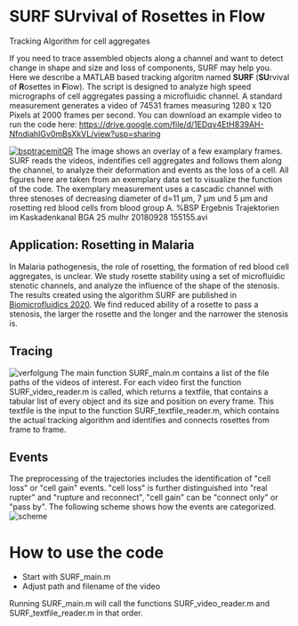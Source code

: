 # SURF SUrvival of Rosettes in Flow
Tracking Algorithm for cell aggregates


If you need to trace assembled objects along a channel and want to detect change in shape and size and loss of components, SURF may help you. Here we describe a MATLAB based tracking algoritm named **SURF** (**SU**rvival of **R**osettes in **F**low). The script is designed to analyze high speed micrographs of cell aggregates passing a microfluidic channel. A standard measurement generates a video of 74531 frames measuring 1280 x 120 Pixels at 2000 frames per second. You can download an example video to run the code here: https://drive.google.com/file/d/1EDqv4EtH839AH-NfndiahIGv0mBsXkVL/view?usp=sharing
 
 [![bsptracemitQR](https://user-images.githubusercontent.com/83273863/116454640-819fea80-a860-11eb-9f53-be79e97065e2.png)](https://youtu.be/rmezGUd0p08)
The image shows an overlay of a few examplary frames. SURF reads the videos, indentifies cell aggregates and follows them along the channel, to analyze their deformation and events as the loss of a cell.  All figures here are taken from an exemplary data set to visualize the function of the code. The exemplary measurement uses a cascadic channel with three stenoses of decreasing diameter of  d=11 µm, 7 µm und 5 µm and rosetting red blood cells from blood group A. %BSP Ergebnis Trajektorien im Kaskadenkanal BGA 25 mulhr 20180928 155155.avi
  
 
## Application: Rosetting in Malaria
In Malaria pathogenesis, the role of rosetting, the formation of red blood cell aggregates,  is unclear. We study rosette stability using a set of microfluidic stenotic channels, and analyze the influence of the shape of the stenosis. The results created using the algorithm SURF are published in [Biomicrofluidics 2020].  We find reduced ability of a rosette to pass a stenosis, the larger the rosette and the longer and the narrower the stenosis is. 


## Tracing
![verfolgung](https://user-images.githubusercontent.com/83273863/116463278-ce88be80-a86a-11eb-89aa-d0ff305263a4.png)
The main function SURF_main.m contains a list of the file paths of the videos of interest. For each video first the function SURF_video_reader.m is called, which returns a textfile, that contains a tabular list of every object and its size and position on every frame. This textfile is the input to the function SURF_textfile_reader.m, which contains the actual tracking algorithm and identifies and connects rosettes from frame to frame. 

## Events
The preprocessing of the trajectories includes the identification of "cell loss" or "cell gain" events. "cell loss" is further distinguished into "real rupter" and "rupture and reconnect", "cell gain" can be "connect only" or "pass by". The following scheme shows how the events are categorized.
![scheme](https://user-images.githubusercontent.com/83273863/116463192-b1ec8680-a86a-11eb-9730-c1050970d5d9.png)

# How to use the code
- Start with SURF_main.m
- Adjust path and filename of the video

Running SURF_main.m will call the functions SURF_video_reader.m and SURF_textfile_reader.m in that order.






[Biomicrofluidics 2020]: https://doi.org/10.1063/1.5125038
